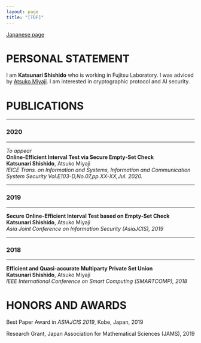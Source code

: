 ```yaml
---
layout: page
title: "[TOP]"
---
```


[Japanese page](index_jp.md)

# PERSONAL STATEMENT

I am **Katsunari Shishido** who is working in Fujitsu Laboratory.
I was adviced by [Atsuko Miyaji](https://cy2sec.comm.eng.osaka-u.ac.jp/miyaji-lab/member/miyaji.html). I am interested in cryptographic protocol and AI security.

# PUBLICATIONS

---
### 2020
---
*To appear*
<br>
**Online-Efficient Interval Test via Secure Empty-Set Check**
<br>
**Katsunari Shishido**, Atsuko Miyaji
<br>
*IEICE Trans. on Information and Systems, Information and Communication System Security Vol.E103-D,No.07,pp.XX-XX,Jul. 2020.*


---
### 2019
---

**Secure Online-Efficient Interval Test based on Empty-Set Check**
<br>
**Katsunari Shishido**, Atsuko Miyaji
<br>
*Asia Joint Conference on Information Security (AsiaJCIS), 2019*

---
### 2018
---

**Efficient and Quasi-accurate Multiparty Private Set Union**
<br>
**Katsunari Shishido**, Atsuko Miyaji
<br>
*IEEE International Conference on Smart Computing (SMARTCOMP), 2018*

# HONORS AND AWARDS
Best Paper Award in *ASIAJCIS 2019*, Kobe, Japan, 2019

Research Grant, Japan Association for Mathematical Sciences (JAMS), 2019
